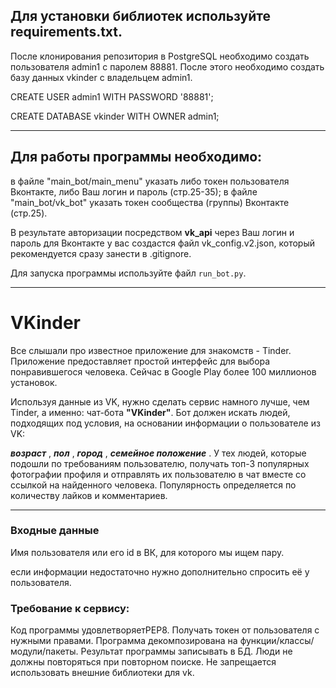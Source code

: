 ## Для установки библиотек используйте requirements.txt.

После клонирования репозитория в PostgreSQL необходимо создать пользователя admin1 c паролем 88881.
После этого необходимо создать базу данных vkinder c владельцем admin1.

CREATE USER admin1 WITH PASSWORD '88881';

CREATE DATABASE vkinder WITH OWNER admin1;

***

## Для работы программы необходимо:

в файле "main_bot/main_menu" указать либо токен пользователя Вконтакте, либо Ваш логин и пароль (стр.25-35);
в файле "main_bot/vk_bot" указать токен сообщества (группы) Вконтакте (стр.25).

В результате авторизации посредством **vk_api** через Ваш логин и пароль для Вконтакте у вас создастся файл vk_config.v2.json, который рекомендуется сразу занести в .gitignore.

Для запуска программы используйте файл `run_bot.py`.

***

# VKinder

Все слышали про известное приложение для знакомств - Tinder. Приложение предоставляет простой интерфейс для выбора понравившегося человека. Сейчас в Google Play более 100 миллионов установок.

Используя данные из VK, нужно сделать сервис намного лучше, чем Tinder, а именно: чат-бота **"VKinder"**. Бот должен искать людей, подходящих под условия, на основании информации о пользователе из VK:

***возраст*** ,
***пол*** ,
***город*** ,
***семейное положение*** .
У тех людей, которые подошли по требованиям пользователю, получать топ-3 популярных фотографии профиля и отправлять их пользователю в чат вместе со ссылкой на найденного человека.
Популярность определяется по количеству лайков и комментариев.

***

### Входные данные

Имя пользователя или его id в ВК, для которого мы ищем пару.

если информации недостаточно нужно дополнительно спросить её у пользователя.

### Требование к сервису:

Код программы удовлетворяетPEP8.
Получать токен от пользователя с нужными правами.
Программа декомпозирована на функции/классы/модули/пакеты.
Результат программы записывать в БД.
Люди не должны повторяться при повторном поиске.
Не запрещается использовать внешние библиотеки для vk.
